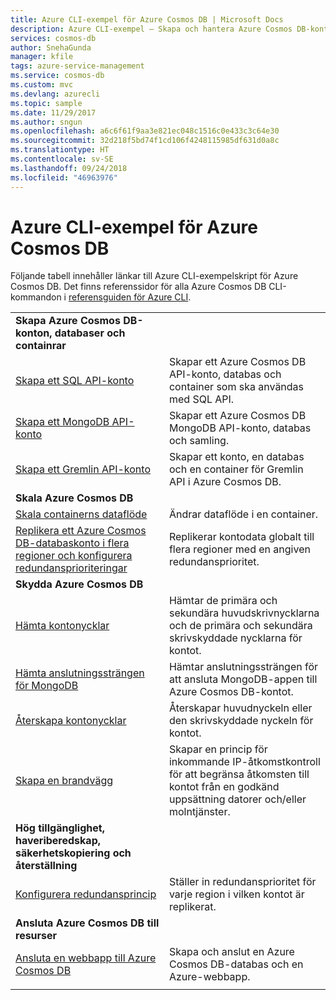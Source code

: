 ```yaml
---
title: Azure CLI-exempel för Azure Cosmos DB | Microsoft Docs
description: Azure CLI-exempel – Skapa och hantera Azure Cosmos DB-konton, databaser, containrar, regioner och brandväggar.
services: cosmos-db
author: SnehaGunda
manager: kfile
tags: azure-service-management
ms.service: cosmos-db
ms.custom: mvc
ms.devlang: azurecli
ms.topic: sample
ms.date: 11/29/2017
ms.author: sngun
ms.openlocfilehash: a6c6f61f9aa3e821ec048c1516c0e433c3c64e30
ms.sourcegitcommit: 32d218f5bd74f1cd106f4248115985df631d0a8c
ms.translationtype: HT
ms.contentlocale: sv-SE
ms.lasthandoff: 09/24/2018
ms.locfileid: "46963976"
---
```

# <a name="azure-cli-samples-for-azure-cosmos-db"></a>Azure CLI-exempel för Azure Cosmos DB

Följande tabell innehåller länkar till Azure CLI-exempelskript för Azure Cosmos DB. Det finns referenssidor för alla Azure Cosmos DB CLI-kommandon i [referensguiden för Azure CLI](https://docs.microsoft.com/cli/azure/cosmosdb).

| |  |
|---|---|
|**Skapa Azure Cosmos DB-konton, databaser och containrar**||
|[Skapa ett SQL API-konto](scripts/create-database-account-collections-cli.md?toc=%2fcli%2fazure%2ftoc.json)| Skapar ett Azure Cosmos DB API-konto, databas och container som ska användas med SQL API. |
| [Skapa ett MongoDB API-konto](scripts/create-mongodb-database-account-cli.md?toc=%2fcli%2fazure%2ftoc.json) | Skapar ett Azure Cosmos DB MongoDB API-konto, databas och samling. |
| [Skapa ett Gremlin API-konto](scripts/create-graph-database-account-cli.md?toc=%2fcli%2fazure%2ftoc.json) | Skapar ett konto, en databas och en container för Gremlin API i Azure Cosmos DB. |
|**Skala Azure Cosmos DB**||
| [Skala containerns dataflöde](scripts/scale-collection-throughput-cli.md?toc=%2fcli%2fazure%2ftoc.json) | Ändrar dataflöde i en container.|
|[Replikera ett Azure Cosmos DB-databaskonto i flera regioner och konfigurera redundansprioriteringar](scripts/scale-multiregion-cli.md?toc=%2fcli%2fazure%2ftoc.json)|Replikerar kontodata globalt till flera regioner med en angiven redundansprioritet.|
|**Skydda Azure Cosmos DB**||
| [Hämta kontonycklar](scripts/secure-get-account-key-cli.md?toc=%2fcli%2fazure%2ftoc.json) | Hämtar de primära och sekundära huvudskrivnycklarna och de primära och sekundära skrivskyddade nycklarna för kontot.|
| [Hämta anslutningssträngen för MongoDB](scripts/secure-mongo-connection-string-cli.md?toc=%2fcli%2fazure%2ftoc.json) | Hämtar anslutningssträngen för att ansluta MongoDB-appen till Azure Cosmos DB-kontot.|
|[Återskapa kontonycklar](scripts/secure-regenerate-key-cli.md?toc=%2fcli%2fazure%2ftoc.json)|Återskapar huvudnyckeln eller den skrivskyddade nyckeln för kontot.|
|[Skapa en brandvägg](scripts/create-firewall-cli.md?toc=%2fcli%2fazure%2ftoc.json)| Skapar en princip för inkommande IP-åtkomstkontroll för att begränsa åtkomsten till kontot från en godkänd uppsättning datorer och/eller molntjänster.|
|**Hög tillgänglighet, haveriberedskap, säkerhetskopiering och återställning**||
|[Konfigurera redundansprincip](scripts/ha-failover-policy-cli.md?toc=%2fcli%2fazure%2ftoc.json)|Ställer in redundansprioritet för varje region i vilken kontot är replikerat.|
|**Ansluta Azure Cosmos DB till resurser**||
|[Ansluta en webbapp till Azure Cosmos DB](../app-service/scripts/app-service-cli-app-service-documentdb.md?toc=%2fcli%2fazure%2ftoc.json)|Skapa och anslut en Azure Cosmos DB-databas och en Azure-webbapp.|
|||

